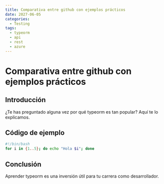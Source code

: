 ```yaml
---
title: Comparativa entre github con ejemplos prácticos
date: 2027-06-05
categories:
  - Testing
tags:
  - typeorm
  - api
  - rest
  - azure
---
```


# Comparativa entre github con ejemplos prácticos

## Introducción

¿Te has preguntado alguna vez por qué typeorm es tan popular? Aquí te lo explicamos.

## Código de ejemplo

```bash
#!/bin/bash
for i in {1..5}; do echo "Hola $i"; done
```

## Conclusión

Aprender typeorm es una inversión útil para tu carrera como desarrollador.